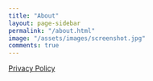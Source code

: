```yaml
---
title: "About"
layout: page-sidebar
permalink: "/about.html"
image: "/assets/images/screenshot.jpg"
comments: true
---
```

<i class="fa fa-gamepad-modern text-danger"></i> 

[Privacy Policy]({{site.baseurl}}/privacy-policy.html)
